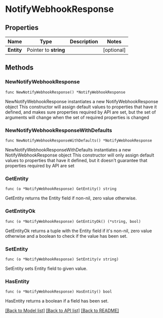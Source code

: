# NotifyWebhookResponse

## Properties

Name | Type | Description | Notes
------------ | ------------- | ------------- | -------------
**Entity** | Pointer to **string** |  | [optional] 

## Methods

### NewNotifyWebhookResponse

`func NewNotifyWebhookResponse() *NotifyWebhookResponse`

NewNotifyWebhookResponse instantiates a new NotifyWebhookResponse object
This constructor will assign default values to properties that have it defined,
and makes sure properties required by API are set, but the set of arguments
will change when the set of required properties is changed

### NewNotifyWebhookResponseWithDefaults

`func NewNotifyWebhookResponseWithDefaults() *NotifyWebhookResponse`

NewNotifyWebhookResponseWithDefaults instantiates a new NotifyWebhookResponse object
This constructor will only assign default values to properties that have it defined,
but it doesn't guarantee that properties required by API are set

### GetEntity

`func (o *NotifyWebhookResponse) GetEntity() string`

GetEntity returns the Entity field if non-nil, zero value otherwise.

### GetEntityOk

`func (o *NotifyWebhookResponse) GetEntityOk() (*string, bool)`

GetEntityOk returns a tuple with the Entity field if it's non-nil, zero value otherwise
and a boolean to check if the value has been set.

### SetEntity

`func (o *NotifyWebhookResponse) SetEntity(v string)`

SetEntity sets Entity field to given value.

### HasEntity

`func (o *NotifyWebhookResponse) HasEntity() bool`

HasEntity returns a boolean if a field has been set.


[[Back to Model list]](../README.md#documentation-for-models) [[Back to API list]](../README.md#documentation-for-api-endpoints) [[Back to README]](../README.md)


